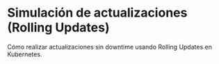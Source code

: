 # Simulación de actualizaciones (Rolling Updates)

Cómo realizar actualizaciones sin downtime usando Rolling Updates en Kubernetes.
